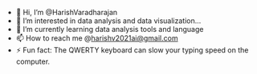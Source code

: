 - 👋 Hi, I’m @HarishVaradharajan
- 👀 I’m interested in data analysis and data visualization...
- 🌱 I’m currently learning data analysis tools and language
- 📫 How to reach me @harishv2021ai@gmail.com
- ⚡ Fun fact: The QWERTY keyboard can slow your typing speed on the computer.

<!---
HarishVaradharajan/HarishVaradharajan is a ✨ special ✨ repository because its `README.md` (this file) appears on your GitHub profile.
You can click the Preview link to take a look at your changes.
--->
